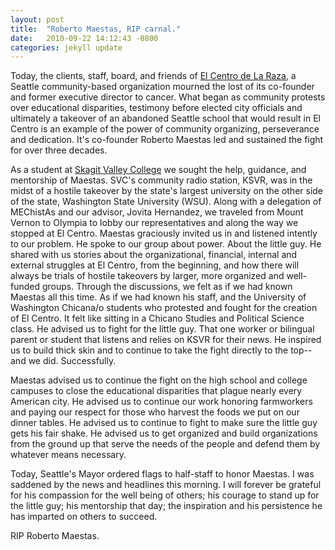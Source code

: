 ```yaml
---
layout: post
title:  "Roberto Maestas, RIP carnal."
date:   2010-09-22 14:12:43 -0800
categories: jekyll update
---
```


Today, the clients, staff, board, and friends of [El Centro de La Raza](http://www.elcentrodelaraza.org/), a Seattle community-based organization mourned the lost of its co-founder and former executive director to cancer. What began as community protests over educational disparities, testimony before elected city officials and ultimately a takeover of an abandoned Seattle school that would result in El Centro is an example of the power of community organizing, perseverance and dedication. It's co-founder Roberto Maestas led and sustained the fight for over three decades.

As a student at [Skagit Valley College](https://www.skagit.edu/default.asp) we sought the help, guidance, and mentorship of Maestas. SVC's community radio station, KSVR, was in the midst of a hostile takeover by the state's largest university on the other side of the state, Washington State University (WSU). Along with a delegation of MEChistAs and our advisor, Jovita Hernandez, we traveled from Mount Vernon to Olympia to lobby our representatives and along the way we stopped at El Centro. Maestas graciously invited us in and listened intently to our problem. He spoke to our group about power. About the little guy. He shared with us stories about the organizational, financial, internal and external struggles at El Centro, from the beginning, and how there will always be trials of hostile takeovers by larger, more organized and well-funded groups. Through the discussions, we felt as if we had known Maestas all this time. As if we had known his staff, and the University of Washington Chicana/o students who protested and fought for the creation of El Centro. It felt like sitting in a Chicano Studies and Political Science class. He advised us to fight for the little guy. That one worker or bilingual parent or student that listens and relies on KSVR for their news. He inspired us to build thick skin and to continue to take the fight directly to the top--and we did. Successfully.

Maestas advised us to continue the fight on the high school and college campuses to close the educational disparities that plague nearly every American city. He advised us to continue our work honoring farmworkers and paying our respect for those who harvest the foods we put on our dinner tables. He advised us to continue to fight to make sure the little guy gets his fair shake. He advised us to get organized and build organizations from the ground up that serve the needs of the people and defend them by whatever means necessary.

Today, Seattle's Mayor ordered flags to half-staff to honor Maestas. I was saddened by the news and headlines this morning. I will forever be grateful for his compassion for the well being of others; his courage to stand up for the little guy; his mentorship that day; the inspiration and his persistence he has imparted on others to succeed.

RIP Roberto Maestas.
